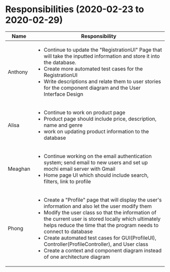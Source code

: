 # Responsibilities (2020-02-23 to 2020-02-29)

| Name | Responsibility |
|----|------------|
| Anthony | <ul><li>Continue to update the "RegistrationUI" Page that will take the inputted information and store it into the database.</li><li>Create more automated test cases for the RegistrationUI</li><li>Write descriptions and relate them to user stories for the component diagram and the User Interface Design</li></ul> |
| Alisa | <ul><li>Continue to work on product page </li><li> Product page should include price, description, name and genre </li><li> work on updating product information to the database|
| Meaghan | <ul><li>Continue working on the email authentication system; send email to new users and set up mochi email server with Gmail</li><li>Home page UI which should include search, filters, link to profile</li></ul> |
| Phong | <ul><li>Create a "Profile" page that will display the user's information and also let the user modify them</li><li>Modify the user class so that the information of the current user is stored locally which ultimately helps reduce the time that the program needs to connect to database</li><li>Create automated test cases for GUI(ProfileUI), Controller(ProfileController), and User class</li><li>Create a context and component diagram instead of one architecture diagram</li></ul> |
